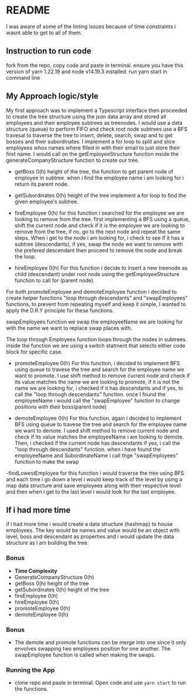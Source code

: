 # README
I was aware of some of the linting issues because of time constraints i wasnt able to get to all of them. 

## Instruction to run code
fork from the repo, copy code and paste in terminal.
ensure you have this version of yarn 1.22.19 and node v14.19.3 installed.
run yarn start in command line  


## My Approach logic/style
My first approach was to implement a Typescript interface then proceeded to create the tree structure using the json data array and stored all employees and their employee subtrees as treenodes. I would use a data structure (queue) to perform FIFO and check root node subtrees use a BFS travesal to traverse the tree to insert, delete, search, swap and to get bosses and their subordinates. I implement a for loop to split and slice employees whos names where filled in with their email to just store their first name. I would call on the getEmployeeStructure function inside the generateCompanyStructure function to create our tree.

- getBoss 0(h) height of the tree, the function to get parent node of employee in subtree. when i find the employee name i am looking for i return its parent node.

- getSubordinates 0(h) height of the tree
implement a for loop to find the given employee's subtree.

- fireEmployee 0(h) 
for this function i searched for the employee we are looking to remove from the tree.
first implementing a BFS using a queue, shift the current node and check if it is the employee we are looking to remove from the tree, if no, go to the next node and repeat the same steps. When i get to the node i am looking for, i check to see if it has a subtree (descendants), if yes, swap the node we want to remove with the prefered descendant then proceed to remove the node and break the loop.

- hireEmployee 0(h)
For this function i decide to insert a new treenode as child (descendant) under root node using the getEmployeeStructure function to call for (parent node). 

For both promoteEmployee and demoteEmployee function i decided to create helper functions "loop through descendants" and "swapEmployees" functions, to prevent from repeating myself and keep it simple, I wanted to apply the D.R.Y principle for these functions.

swapEmployees function we swap the employeeName we are looking for with the name we want to replace swap places with.

The loop through Employees function loops through the nodes in subtrees. inside the function we are using a switch statment that selects either code block for specific case.

- promoteEmployee 0(h)
For this function, i decided to implement BFS using queue to travese the tree and search for the employee name we want to promote. I use shift method to remove current node and check if its value matches the name we are looking to promote, if it is not the name we are looking for, i checked if it has descendants and if yes, to call the "loop through descendants" function. once I found the employeeName i would call the "swapEmployee" function to change positions with their boss(parent node) 

- demoteEmployee 0(h)
For this function, again i decided to implement BFS using queue to travese the tree and search for the employee name we want to demote. I used shift method to remove current node and check if its value matches the employeeName i am looking to demote. Then, i checked if the current node has descendants if yes, i call the "loop through descendants" function.  when i have found the employeeName and SubordinateName i call thge "swapEmployees" function to make the swap

-findLowestEmployee for this function i would traverse the tree using BFS and each time i go down a level i would keep track of the level by using a map data structure and save employees along with their respective level and then when i get to the last level i would look for the last employee.


## If i had more time
if i had more time i would create a data structure (hashmap) to house employees. The key would be names and value would be an object with level, boss and descendant as properties and i would update the data structure as i am building the tree. 


### Bonus
- **Time Complexity**
- GenerateCompanyStructure 0(h)
- getBoss 0(h)  height of the tree 
- getSubordinates  0(h) height of the tree
- fireEmployee 0(h) 
- hireEmployee 0(h)
- promoteEmployee 0(h)
- demoteEmployee 0(h)

### Bonus
- The demote and promote functions can be merge into one since it only envolves swapping two employees position for one another. The swapEmployee function is called when making the swaps.

### Running the App
- clone repo and paste in terminal. Open code and use `yarn start` to run the functions.
